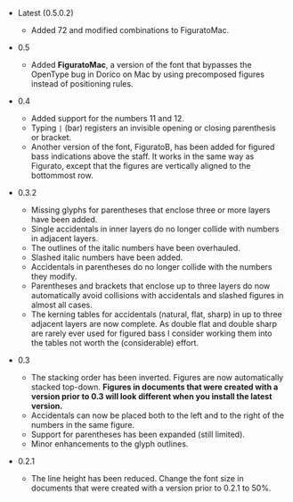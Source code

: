 - Latest (0.5.0.2)
    - Added 72 and modified combinations to FiguratoMac.
- 0.5
    - Added **FiguratoMac**, a version of the font that bypasses the OpenType bug in Dorico on Mac by using precomposed figures instead of positioning rules.
- 0.4
    - Added support for the numbers 11 and 12.
    - Typing `|` (bar) registers an invisible opening or closing parenthesis or bracket.
    - Another version of the font, FiguratoB, has been added for figured bass indications above the staff. It works in the same way as Figurato, except that the figures are vertically aligned to the bottommost row.
- 0.3.2
    - Missing glyphs for parentheses that enclose three or more layers have been added.
    - Single accidentals in inner layers do no longer collide with numbers in adjacent layers.
    - The outlines of the italic numbers have been overhauled.
    - Slashed italic numbers have been added.
    - Accidentals in parentheses do no longer collide with the numbers they modify.
    - Parentheses and brackets that enclose up to three layers do now automatically avoid collisions with accidentals and slashed figures in almost all cases.
    - The kerning tables for accidentals (natural, flat, sharp) in up to three adjacent layers are now complete. As double flat and double sharp are rarely ever used for figured bass I consider working them into the tables not worth the (considerable) effort.
- 0.3
    - The stacking order has been inverted. Figures are now automatically stacked top-down. **Figures in documents that were created with a version prior to 0.3 will look different when you install the latest version.**
    - Accidentals can now be placed both to the left and to the right of the numbers in the same figure.
    - Support for parentheses has been expanded (still limited).
    - Minor enhancements to the glyph outlines.

- 0.2.1
    - The line height has been reduced. Change the font size in documents that were created with a version prior to 0.2.1 to 50%.
